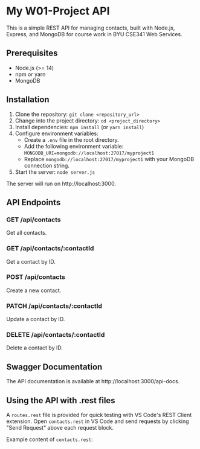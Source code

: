 # My W01-Project API

This is a simple REST API for managing contacts, built with Node.js, Express, and MongoDB for course work in BYU CSE341 Web Services.

## Prerequisites

- Node.js (>= 14)
- npm or yarn
- MongoDB

## Installation

1. Clone the repository: `git clone <repository_url>`
2. Change into the project directory: `cd <project_directory>`
3. Install dependencies: `npm install` (or `yarn install`)
4. Configure environment variables:
   - Create a `.env` file in the root directory.
   - Add the following environment variable: `MONGODB_URI=mongodb://localhost:27017/myproject1`
   - Replace `mongodb://localhost:27017/myproject1` with your MongoDB connection string.
5. Start the server: `node server.js`

The server will run on http://localhost:3000.

## API Endpoints

### GET /api/contacts

Get all contacts.

### GET /api/contacts/:contactId

Get a contact by ID.

### POST /api/contacts

Create a new contact.

### PATCH /api/contacts/:contactId

Update a contact by ID.

### DELETE /api/contacts/:contactId

Delete a contact by ID.

## Swagger Documentation

The API documentation is available at http://localhost:3000/api-docs.

## Using the API with .rest files

A `routes.rest` file is provided for quick testing with VS Code's REST Client extension. Open `contacts.rest` in VS Code and send requests by clicking "Send Request" above each request block.

Example content of `contacts.rest`:
